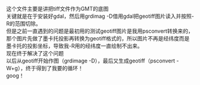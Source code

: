这个文件主要是讲把tiff文件作为GMT的底图  
关键就是在于安装好gdal，然后用grdimag -D借用gdal把geotiff图片读入并按照-R的范围切除。  
但是之前一直遇到的问题是最初用的测试geotiff图片是我用psconvert转换来的，那个图片先做了墨卡托投影再转换为geotiff格式的，所以图片不再是经纬度而是墨卡托的投影坐标，导致我-R用的经纬度一直绘制不出来。   
现在终于解决了这个问题  
以后从geotiff开始作图（grdimage -D），最后又生成geotiff（psconvert -W+g），终于得到了我要的循环！  
goog！
